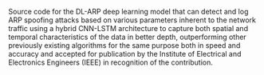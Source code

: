 Source code for the DL-ARP deep learning model that can detect and log ARP spoofing attacks based on various parameters inherent to the network traffic using a hybrid CNN-LSTM architecture to capture both spatial and temporal characteristics of the data in better depth, outperforming other previously existing algorithms for the same purpose both in speed and accuracy and accepted for publication by the Institute of Electrical and Electronics Engineers (IEEE) in recognition of the contribution.
